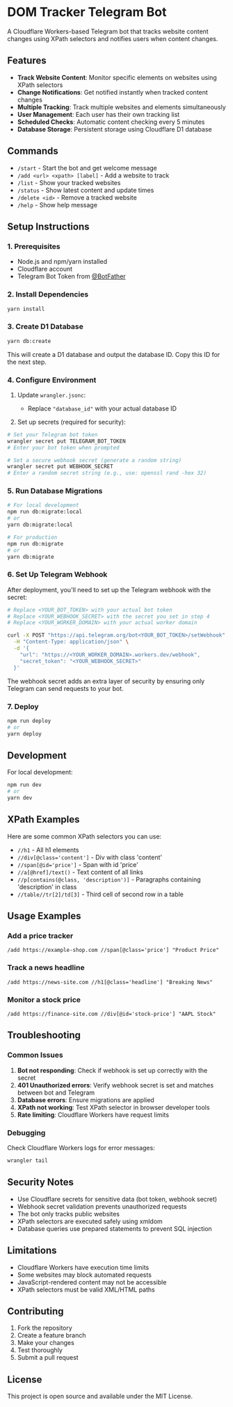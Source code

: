 # DOM Tracker Telegram Bot

A Cloudflare Workers-based Telegram bot that tracks website content changes using XPath selectors and notifies users when content changes.

## Features

- **Track Website Content**: Monitor specific elements on websites using XPath selectors
- **Change Notifications**: Get notified instantly when tracked content changes
- **Multiple Tracking**: Track multiple websites and elements simultaneously
- **User Management**: Each user has their own tracking list
- **Scheduled Checks**: Automatic content checking every 5 minutes
- **Database Storage**: Persistent storage using Cloudflare D1 database

## Commands

- `/start` - Start the bot and get welcome message
- `/add <url> <xpath> [label]` - Add a website to track
- `/list` - Show your tracked websites
- `/status` - Show latest content and update times
- `/delete <id>` - Remove a tracked website
- `/help` - Show help message

## Setup Instructions

### 1. Prerequisites

- Node.js and npm/yarn installed
- Cloudflare account
- Telegram Bot Token from [@BotFather](https://t.me/BotFather)

### 2. Install Dependencies

```bash
yarn install
```

### 3. Create D1 Database

```bash
yarn db:create
```

This will create a D1 database and output the database ID. Copy this ID for the next step.

### 4. Configure Environment

1. Update `wrangler.jsonc`:
   - Replace `"database_id"` with your actual database ID

2. Set up secrets (required for security):

```bash
# Set your Telegram bot token
wrangler secret put TELEGRAM_BOT_TOKEN
# Enter your bot token when prompted

# Set a secure webhook secret (generate a random string)
wrangler secret put WEBHOOK_SECRET
# Enter a random secret string (e.g., use: openssl rand -hex 32)
```

### 5. Run Database Migrations

```bash
# For local development
npm run db:migrate:local
# or
yarn db:migrate:local

# For production
npm run db:migrate
# or
yarn db:migrate
```

### 6. Set Up Telegram Webhook

After deployment, you'll need to set up the Telegram webhook with the secret:

```bash
# Replace <YOUR_BOT_TOKEN> with your actual bot token
# Replace <YOUR_WEBHOOK_SECRET> with the secret you set in step 4
# Replace <YOUR_WORKER_DOMAIN> with your actual worker domain

curl -X POST "https://api.telegram.org/bot<YOUR_BOT_TOKEN>/setWebhook" \
  -H "Content-Type: application/json" \
  -d '{
    "url": "https://<YOUR_WORKER_DOMAIN>.workers.dev/webhook",
    "secret_token": "<YOUR_WEBHOOK_SECRET>"
  }'
```

The webhook secret adds an extra layer of security by ensuring only Telegram can send requests to your bot.

### 7. Deploy

```bash
npm run deploy
# or
yarn deploy
```

## Development

For local development:

```bash
npm run dev
# or
yarn dev
```

## XPath Examples

Here are some common XPath selectors you can use:

- `//h1` - All h1 elements
- `//div[@class='content']` - Div with class 'content'
- `//span[@id='price']` - Span with id 'price'
- `//a[@href]/text()` - Text content of all links
- `//p[contains(@class, 'description')]` - Paragraphs containing 'description' in class
- `//table//tr[2]/td[3]` - Third cell of second row in a table

## Usage Examples

### Add a price tracker

```
/add https://example-shop.com //span[@class='price'] "Product Price"
```

### Track a news headline

```
/add https://news-site.com //h1[@class='headline'] "Breaking News"
```

### Monitor a stock price

```
/add https://finance-site.com //div[@id='stock-price'] "AAPL Stock"
```

## Troubleshooting

### Common Issues

1. **Bot not responding**: Check if webhook is set up correctly with the secret
2. **401 Unauthorized errors**: Verify webhook secret is set and matches between bot and Telegram
3. **Database errors**: Ensure migrations are applied
4. **XPath not working**: Test XPath selector in browser developer tools
5. **Rate limiting**: Cloudflare Workers have request limits

### Debugging

Check Cloudflare Workers logs for error messages:

```bash
wrangler tail
```

## Security Notes

- Use Cloudflare secrets for sensitive data (bot token, webhook secret)
- Webhook secret validation prevents unauthorized requests
- The bot only tracks public websites
- XPath selectors are executed safely using xmldom
- Database queries use prepared statements to prevent SQL injection

## Limitations

- Cloudflare Workers have execution time limits
- Some websites may block automated requests
- JavaScript-rendered content may not be accessible
- XPath selectors must be valid XML/HTML paths

## Contributing

1. Fork the repository
2. Create a feature branch
3. Make your changes
4. Test thoroughly
5. Submit a pull request

## License

This project is open source and available under the MIT License.
